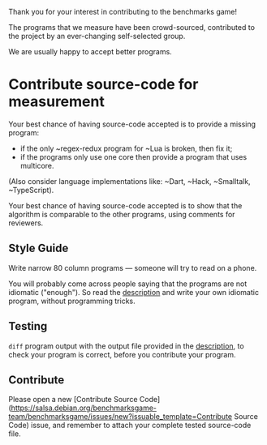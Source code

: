 Thank you for your interest in contributing to the benchmarks game!

The programs that we measure have been crowd-sourced, contributed to the project by an ever-changing self-selected group.

We are usually happy to accept better programs.


Contribute source-code for measurement
======================================

Your best chance of having source-code accepted is to provide a missing program:
- if the only ~regex-redux program for ~Lua is broken, then fix it;
- if the programs only use one core then provide a program that uses multicore.

(Also consider language implementations like: ~Dart, ~Hack, ~Smalltalk, ~TypeScript).

Your best chance of having source-code accepted is to show that the algorithm is comparable to the other programs, using comments for reviewers.

Style Guide
-----------

Write narrow 80 column programs — someone will try to read on a phone. 

You will probably come across people saying that the programs are not idiomatic ("enough"). So read the [description](https://benchmarksgame-team.pages.debian.net/benchmarksgame/description/summary.html) and write your own idiomatic program, without programming tricks. 

Testing
-------

`diff` program output with the output file provided in the [description](https://benchmarksgame-team.pages.debian.net/benchmarksgame/description/summary.html), to check your program is correct, before you contribute your program. 


Contribute
----------

Please open a new [Contribute Source Code](https://salsa.debian.org/benchmarksgame-team/benchmarksgame/issues/new?issuable_template=Contribute Source Code) issue, and remember to attach your complete tested source-code file.


